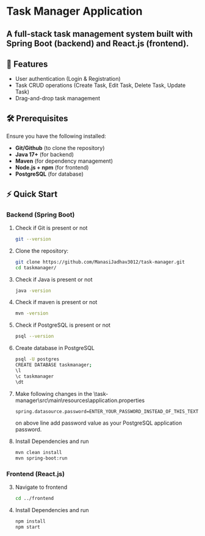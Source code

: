 # Task Manager Application

## A full-stack task management system built with **Spring Boot** (backend) and **React.js** (frontend).

## 🚀 Features
- User authentication (Login & Registration)
- Task CRUD operations (Create Task, Edit Task, Delete Task, Update Task)
- Drag-and-drop task management

## 🛠️ Prerequisites
Ensure you have the following installed:
- **Git/Github** (to clone the repository)
- **Java 17+** (for backend)
- **Maven** (for dependency management)
- **Node.js + npm** (for frontend)
- **PostgreSQL** (for database)

## ⚡ Quick Start

### Backend (Spring Boot)
1. Check if Git is present or not
    ```bash
    git --version
    ```

2. Clone the repository:
    ```bash
   git clone https://github.com/ManasiJadhav3012/task-manager.git
   cd taskmanager/
   ```

3. Check if Java is present or not
    ```bash
    java -version
    ```

4. Check if maven is present or not
    ```bash
    mvn -version
    ```


5. Check if PostgreSQL is present or not
    ```bash
    psql --version
    ```

6. Create database in PostgreSQL
    ```bash
    psql -U postgres
    CREATE DATABASE taskmanager;
    \l
    \c taskmanager
    \dt
    ```

7. Make following changes in the \task-manager\src\main\resources\application.properties 
    ```bash
    spring.datasource.password=ENTER_YOUR_PASSWORD_INSTEAD_OF_THIS_TEXT
    ```
    on above line add password value as your PostgreSQL application password.

2. Install Dependencies and run
    ```bash
    mvn clean install
    mvn spring-boot:run
    ```

### Frontend (React.js)
3. Navigate to frontend
    ```bash
    cd ../frontend
    ```

4. Install Dependencies and run
    ```bash
    npm install
    npm start
    ```